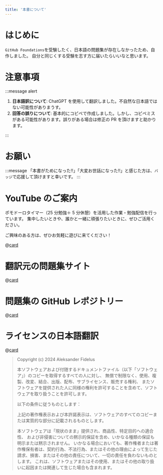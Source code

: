 ```yaml
---
title: '本書について'
---
```


# はじめに

`GitHub Foundations`を受験したく、日本語の問題集が存在しなかったため、自作しました。
自分と同じくする受験を志す方に届いたらいいなと思います。

# 注意事項

:::message alert

1. **日本語訳について**: ChatGPT を使用して翻訳しました。不自然な日本語ではない可能性がありまうす。
2. **回答の誤りについて**: 基本的にコピペで作成しました。しかし、コピペミスがある可能性があります。誤りがある場合は修正の PR を頂けますと助かります。

:::

# お願い

:::message
「本書がためになった!!」「大変お世話になった!!」と感じた方は、`バッジ`で応援して頂けますと幸いです。
:::

# YouTube のご案内

ポモドーロタイマー（25 分勉強＋ 5 分休憩）を活用した作業・勉強配信を行っています。
集中したいときや、誰かと一緒に頑張りたいときに、ぜひご活用ください。

ご興味のある方は、ぜひお気軽に遊びに来てください！

@[card](https://www.youtube.com/@aew2sbee)

# 翻訳元の問題集サイト

@[card](https://ghcertified.com/practice_tests/)

# 問題集の GitHub レポジトリー

@[card](https://github.com/FidelusAleksander/ghcertified/)

# ライセンスの日本語翻訳

@[card](https://github.com/FidelusAleksander/ghcertified?tab=MIT-1-ov-file/)

> Copyright (c) 2024 Aleksander Fidelus
>
> 本ソフトウェアおよび付随するドキュメントファイル（以下「ソフトウェア」）のコピーを取得するすべての人に対し、
> 無償で制限なく、使用、複製、改変、結合、出版、配布、サブライセンス、販売する権利、
> またソフトウェアを提供された人に同様の権利を許可することを含めて、ソフトウェアを取り扱うことを許可します。
>
> 以下の条件に従うものとします：
>
> 上記の著作権表示および本許諾表示は、ソフトウェアのすべてのコピーまたは実質的な部分に記載されるものとします。
>
> 本ソフトウェアは「現状のまま」提供され、商品性、特定目的への適合性、
> および非侵害についての黙示的保証を含め、いかなる種類の保証も明示または黙示されません。
> いかなる場合においても、著作権者または著作権保有者は、契約行為、不法行為、またはその他の理由によって生じた請求、損害、またはその他の責任について、一切の責任を負わないものとします。
> これは、ソフトウェアまたはその使用、またはその他の取り扱いに起因または関連して生じた場合も含まれます。

